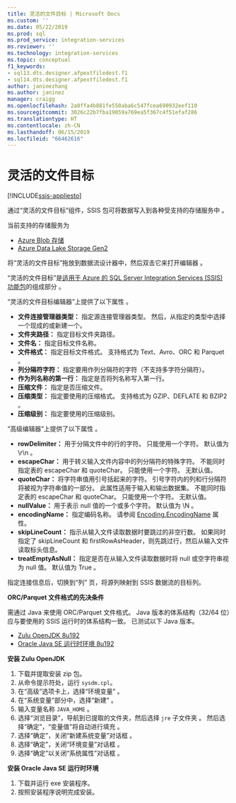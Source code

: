 ```yaml
---
title: 灵活的文件目标 | Microsoft Docs
ms.custom: ''
ms.date: 05/22/2019
ms.prod: sql
ms.prod_service: integration-services
ms.reviewer: ''
ms.technology: integration-services
ms.topic: conceptual
f1_keywords:
- sql13.dts.designer.afpextfiledest.f1
- sql14.dts.designer.afpextfiledest.f1
author: janinezhang
ms.author: janinez
manager: craigg
ms.openlocfilehash: 2a0ffa4b881fe550aba6c547fcea690932eef110
ms.sourcegitcommit: 3026c22b7fba19059a769ea5f367c4f51efaf286
ms.translationtype: HT
ms.contentlocale: zh-CN
ms.lasthandoff: 06/15/2019
ms.locfileid: "66462616"
---
```

# <a name="flexible-file-destination"></a>灵活的文件目标

[!INCLUDE[ssis-appliesto](../../includes/ssis-appliesto-ssvrpluslinux-asdb-asdw-xxx.md)]

通过“灵活的文件目标”组件，SSIS 包可将数据写入到各种受支持的存储服务中  。

当前支持的存储服务为

- [Azure Blob 存储](https://azure.microsoft.com/services/storage/blobs/)
- [Azure Data Lake Storage Gen2](https://docs.microsoft.com/azure/storage/blobs/data-lake-storage-introduction)
   
将“灵活的文件目标”拖放到数据流设计器中，然后双击它来打开编辑器  。
  
“灵活的文件目标”是[适用于 Azure 的 SQL Server Integration Services (SSIS) 功能包](../../integration-services/azure-feature-pack-for-integration-services-ssis.md)的组成部分  。  

“灵活的文件目标编辑器”上提供了以下属性  。

- **文件连接管理器类型：** 指定源连接管理器类型。 然后，从指定的类型中选择一个现成的或新建一个。
- **文件夹路径：** 指定目标文件夹路径。
- **文件名：** 指定目标文件名称。
- **文件格式：** 指定目标文件格式。 支持格式为 Text、Avro、ORC 和 Parquet     。
- **列分隔符字符：** 指定要用作列分隔符的字符（不支持多字符分隔符）。
- **作为列名称的第一行：** 指定是否将列名称写入第一行。
- **压缩文件：** 指定是否压缩文件。
- **压缩类型：** 指定要使用的压缩格式。 支持格式为 GZIP、DEFLATE 和 BZIP2    。
- **压缩级别：** 指定要使用的压缩级别。

“高级编辑器”上提供了以下属性  。

- **rowDelimiter：** 用于分隔文件中的行的字符。 只能使用一个字符。 默认值为 \r\n  。
- **escapeChar：** 用于转义输入文件内容中的列分隔符的特殊字符。 不能同时指定表的 escapeChar 和 quoteChar。 只能使用一个字符。 无默认值。
- **quoteChar：** 将字符串值用引号括起来的字符。 引号字符内的列和行分隔符将被视为字符串值的一部分。 此属性适用于输入和输出数据集。 不能同时指定表的 escapeChar 和 quoteChar。 只能使用一个字符。 无默认值。
- **nullValue：** 用于表示 null 值的一个或多个字符。 默认值为 \N  。
- **encodingName：** 指定编码名称。 请参阅 [Encoding.EncodingName](https://docs.microsoft.com/en-us/dotnet/api/system.text.encoding?redirectedfrom=MSDN&view=netframework-4.8) 属性。
- **skipLineCount：** 指示从输入文件读取数据时要跳过的非空行数。 如果同时指定了 skipLineCount 和 firstRowAsHeader，则先跳过行，然后从输入文件读取标头信息。
- **treatEmptyAsNull：** 指定是否在从输入文件读取数据时将 null 或空字符串视为 null 值。 默认值为 True  。

指定连接信息后，切换到“列”  页，将源列映射到 SSIS 数据流的目标列。

**ORC/Parquet 文件格式的先决条件**

需通过 Java 来使用 ORC/Parquet 文件格式。
Java 版本的体系结构（32/64 位）应与要使用的 SSIS 运行时的体系结构一致。
已测试以下 Java 版本。

- [Zulu OpenJDK 8u192](https://www.azul.com/downloads/zulu/zulu-windows/)
- [Oracle Java SE 运行时环境 8u192](https://www.oracle.com/technetwork/java/javase/downloads/java-archive-javase8-2177648.html)

**安装 Zulu OpenJDK**

1. 下载并提取安装 zip 包。
2. 从命令提示符处，运行 `sysdm.cpl`。
3. 在“高级”选项卡上，选择“环境变量”   。
4. 在“系统变量”部分中，选择“新建”   。
5. 输入变量名称 `JAVA_HOME`  。
6. 选择“浏览目录”，导航到已提取的文件夹，然后选择 `jre` 子文件夹  。
   然后选择“确定”，“变量值”将自动进行填充   。
7. 选择“确定”，关闭“新建系统变量”对话框   。
8. 选择“确定”，关闭“环境变量”对话框   。
9. 选择“确定”以关闭“系统属性”对话框   。

**安装 Oracle Java SE 运行时环境**

1. 下载并运行 exe 安装程序。
2. 按照安装程序说明完成安装。
